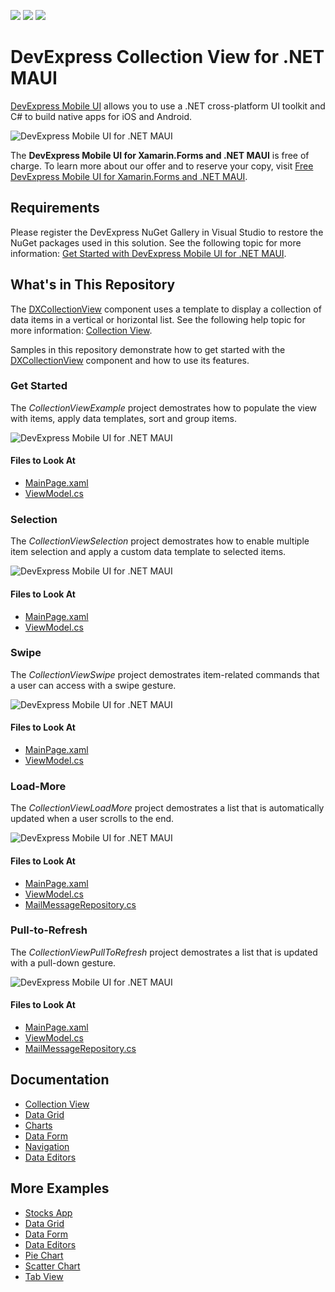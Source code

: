 <!-- default badges list -->
![](https://img.shields.io/endpoint?url=https://codecentral.devexpress.com/api/v1/VersionRange/391921112/22.1.3%2B)
[![](https://img.shields.io/badge/Open_in_DevExpress_Support_Center-FF7200?style=flat-square&logo=DevExpress&logoColor=white)](https://supportcenter.devexpress.com/ticket/details/T1018863)
[![](https://img.shields.io/badge/📖_How_to_use_DevExpress_Examples-e9f6fc?style=flat-square)](https://docs.devexpress.com/GeneralInformation/403183)
<!-- default badges end -->
# DevExpress Collection View for .NET MAUI

[DevExpress Mobile UI](https://www.devexpress.com/maui/) allows you to use a .NET cross-platform UI toolkit and C# to build native apps for iOS and Android.

![DevExpress Mobile UI for .NET MAUI](./Images/maui.png)

The **DevExpress Mobile UI for Xamarin.Forms and .NET MAUI** is free of charge. To learn more about our offer and to reserve your copy, visit [Free DevExpress Mobile UI for Xamarin.Forms and .NET MAUI](https://www.devexpress.com/xamarin-free).

## Requirements

Please register the DevExpress NuGet Gallery in Visual Studio to restore the NuGet packages used in this solution. See the following topic for more information: [Get Started with DevExpress Mobile UI for .NET MAUI](https://docs.devexpress.com/MAUI/403249/get-started).

## What's in This Repository

The [DXCollectionView](https://docs.devexpress.com/MAUI/DevExpress.Maui.CollectionView.DXCollectionView) component uses a template to display a collection of data items in a vertical or horizontal list. See the following help topic for more information: [Collection View](https://docs.devexpress.com/MAUI/403324/collection-view/index).

Samples in this repository demonstrate how to get started with the [DXCollectionView](https://docs.devexpress.com/MAUI/DevExpress.Maui.CollectionView.DXCollectionView) component and how to use its features.

### Get Started

The *CollectionViewExample* project demostrates how to populate the view with items, apply data templates, sort and group items.

![DevExpress Mobile UI for .NET MAUI](./Images/get-started.png)

#### Files to Look At

<!-- default file list -->
* [MainPage.xaml](./CS/CollectionViewExample/MainPage.xaml)
* [ViewModel.cs](./CS/CollectionViewExample/ViewModel.cs)
<!-- default file list end -->

### Selection

The *CollectionViewSelection* project demostrates how to enable multiple item selection and apply a custom data template to selected items.

![DevExpress Mobile UI for .NET MAUI](./Images/selection.png)

#### Files to Look At

<!-- default file list -->
* [MainPage.xaml](./CS/CollectionViewSelection/MainPage.xaml)
* [ViewModel.cs](./CS/CollectionViewSelection/ViewModel.cs)
<!-- default file list end -->

### Swipe

The *CollectionViewSwipe* project demostrates item-related commands that a user can access with a swipe gesture.

![DevExpress Mobile UI for .NET MAUI](./Images/swipe.png)

#### Files to Look At

<!-- default file list -->
* [MainPage.xaml](./CS/CollectionViewSwipe/MainPage.xaml)
* [ViewModel.cs](./CS/CollectionViewSwipe/ViewModel.cs)

### Load-More

The *CollectionViewLoadMore* project demostrates a list that is automatically updated when a user scrolls to the end.

![DevExpress Mobile UI for .NET MAUI](./Images/load-more.png)

#### Files to Look At

<!-- default file list -->
* [MainPage.xaml](./CS/CollectionViewLoadMore/MainPage.xaml)
* [ViewModel.cs](./CS/CollectionViewLoadMore/ViewModel.cs)
* [MailMessageRepository.cs](./CS/CollectionViewLoadMore/MailMessageRepository.cs)

### Pull-to-Refresh

The *CollectionViewPullToRefresh* project demostrates a list that is updated with a pull-down gesture.

![DevExpress Mobile UI for .NET MAUI](./Images/pull-to-refresh.png)

#### Files to Look At

<!-- default file list -->
* [MainPage.xaml](./CS/CollectionViewPullToRefresh/MainPage.xaml)
* [ViewModel.cs](./CS/CollectionViewPullToRefresh/ViewModel.cs)
* [MailMessageRepository.cs](./CS/CollectionViewPullToRefresh/MailMessageRepository.cs)
<!-- default file list end -->

## Documentation

- [Collection View](https://docs.devexpress.com/MAUI/403324/collection-view/index)
- [Data Grid](https://docs.devexpress.com/MAUI/403255/data-grid/data-grid)
- [Charts](https://docs.devexpress.com/MAUI/403300/charts/charts)
- [Data Form](https://docs.devexpress.com/MAUI/403640/data-form)
- [Navigation](https://docs.devexpress.com/MAUI/403297/navigation/index)
- [Data Editors](https://docs.devexpress.com/MAUI/403427/editors/index)

## More Examples

* [Stocks App](https://github.com/DevExpress-Examples/maui-stocks-mini)
* [Data Grid](https://github.com/DevExpress-Examples/maui-data-grid-get-started)
* [Data Form](https://github.com/DevExpress-Examples/maui-data-form-get-started)
* [Data Editors](https://github.com/DevExpress-Examples/maui-editors-get-started)
* [Pie Chart](https://github.com/DevExpress-Examples/maui-pie-chart-get-started)
* [Scatter Chart](https://github.com/DevExpress-Examples/maui-scatter-chart-get-started)
* [Tab View](https://github.com/DevExpress-Examples/maui-tab-view-get-started)